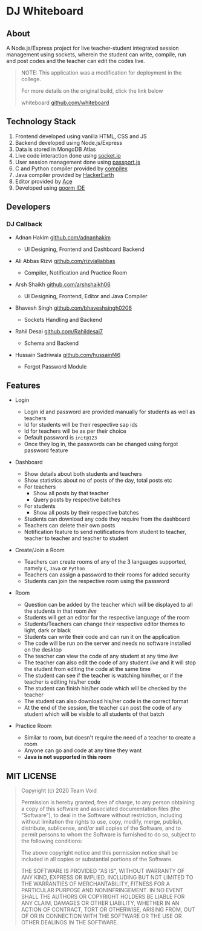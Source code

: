 # DJ Whiteboard

## About

A Node.js/Express project for live teacher-student integrated session management using sockets, wherein the student can write, compile, run and post codes and the teacher can edit the codes live.

> NOTE: This application was a modification for deployment in the college.
>
> For more details on the original build, click the link below
>
> whiteboard
> [github.com/whiteboard](https://github.com/bhaveshsingh0206/Whiteboard)

## Technology Stack

1. Frontend developed using vanilla HTML, CSS and JS
1. Backend developed using Node.js/Express
1. Data is stored in MongoDB Atlas
1. Live code interaction done using [socket.io](https://www.npmjs.com/package/socket.io)
1. User session management done using [passport.js](https://www.npmjs.com/package/passport)
1. C and Python compiler provided by [compilex](https://www.npmjs.com/package/compilex)
1. Java compiler provided by [HackerEarth](https://www.hackerearth.com/docs/wiki/developers/v3/)
1. Editor provided by [Ace](https://ace.c9.io/)
1. Developed using [goorm IDE](https://ide.goorm.io/)

## Developers

### DJ Callback

-  Adnan Hakim [github.com/adnanhakim](https://github.com/adnanhakim)

   -  UI Designing, Frontend and Dashboard Backend

-  Ali Abbas Rizvi [github.com/rizvialiabbas](https://github.com/rizvialiabbas)

   -  Compiler, Notification and Practice Room

-  Arsh Shaikh [github.com/arshshaikh06](https://github.com/arshshaikh06)

   -  UI Designing, Frontend, Editor and Java Compiler

-  Bhavesh Singh [github.com/bhaveshsingh0206](https://github.com/bhaveshsingh0206)

   -  Sockets Handling and Backend

-  Rahil Desai [github.com/Rahildesai7](https://github.com/Rahildesai7)

   -  Schema and Backend

-  Hussain Sadriwala [github.com/hussainf46](https://github.com/hussainf46)

   -  Forgot Password Module

## Features

-  Login

   -  Login id and password are provided manually for students as well as teachers
   -  Id for students will be their respective sap ids
   -  Id for teachers will be as per their choice
   -  Default password is `init@123`
   -  Once they log in, the passwords can be changed using forgot password feature

-  Dashboard

   -  Show details about both students and teachers
   -  Show statistics about no of posts of the day, total posts etc
   -  For teachers
      -  Show all posts by that teacher
      -  Query posts by respective batches
   -  For students
      -  Show all posts by their respective batches
   -  Students can download any code they require from the dashboard
   -  Teachers can delete their own posts
   -  Notification feature to send notifications from student to teacher, teacher to teacher and teacher to student

-  Create/Join a Room

   -  Teachers can create rooms of any of the 3 languages supported, namely `C`, `Java` or `Python`
   -  Teachers can assign a password to their rooms for added security
   -  Students can join the respective room using the password

-  Room

   -  Question can be added by the teacher which will be displayed to all the students in that room _live_
   -  Students will get an editor for the respective language of the room
   -  Students/Teachers can change their respective editor themes to light, dark or black
   -  Students can write their code and can run it on the application
   -  The code will be run on the server and needs no software installed on the desktop
   -  The teacher can view the code of any student at any time _live_
   -  The teacher can also edit the code of any student _live_ and it will stop the student from editing the code at the same time
   -  The student can see if the teacher is watching him/her, or if the teacher is editing his/her code
   -  The student can finish his/her code which will be checked by the teacher
   -  The student can also download his/her code in the correct format
   -  At the end of the session, the teacher can post the code of any student which will be visible to all students of that batch

-  Practice Room
   -  Similar to room, but doesn't require the need of a teacher to create a room
   -  Anyone can go and code at any time they want
   -  **Java is not supported in this room**

## MIT LICENSE

> Copyright (c) 2020 Team Void
>
> Permission is hereby granted, free of charge, to any person obtaining a copy
> of this software and associated documentation files (the "Software"), to deal
> in the Software without restriction, including without limitation the rights
> to use, copy, modify, merge, publish, distribute, sublicense, and/or sell
> copies of the Software, and to permit persons to whom the Software is
> furnished to do so, subject to the following conditions:
>
> The above copyright notice and this permission notice shall be included in all
> copies or substantial portions of the Software.
>
> THE SOFTWARE IS PROVIDED "AS IS", WITHOUT WARRANTY OF ANY KIND, EXPRESS OR
> IMPLIED, INCLUDING BUT NOT LIMITED TO THE WARRANTIES OF MERCHANTABILITY,
> FITNESS FOR A PARTICULAR PURPOSE AND NONINFRINGEMENT. IN NO EVENT SHALL THE
> AUTHORS OR COPYRIGHT HOLDERS BE LIABLE FOR ANY CLAIM, DAMAGES OR OTHER
> LIABILITY, WHETHER IN AN ACTION OF CONTRACT, TORT OR OTHERWISE, ARISING FROM,
> OUT OF OR IN CONNECTION WITH THE SOFTWARE OR THE USE OR OTHER DEALINGS IN THE
> SOFTWARE.

